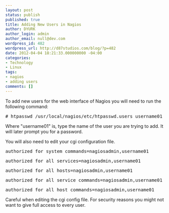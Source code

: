 ```yaml
---
layout: post
status: publish
published: true
title: Adding New Users in Nagios
author: DYURK
author_login: admin
author_email: null@dev.com
wordpress_id: 482
wordpress_url: http://d87studios.com/blog/?p=482
date: 2012-04-04 18:21:33.000000000 -04:00
categories:
- Technology
- Linux
tags:
- nagios
- adding users
comments: []
---
```

To add new users for the web interface of Nagios you will need to run the following command:
<pre># htpasswd /usr/local/nagios/etc/htpasswd.users username01</pre>
Where "username01" is, type the name of the user you are trying to add. It will later prompt you for a password.

You will also need to edit your cgi configuration file.
<pre>authorized_for_system_commands=nagiosadmin,username01</pre>
<pre>authorized_for_all_services=nagiosadmin,username01</pre>
<pre>authorized_for_all_hosts=nagiosadmin,username01</pre>
<pre>authorized_for_all_service_commands=nagiosadmin,username01</pre>
<pre>authorized_for_all_host_commands=nagiosadmin,username01</pre>
Careful when editing the cgi config file. For security reasons you might not want to give full access to every user.
